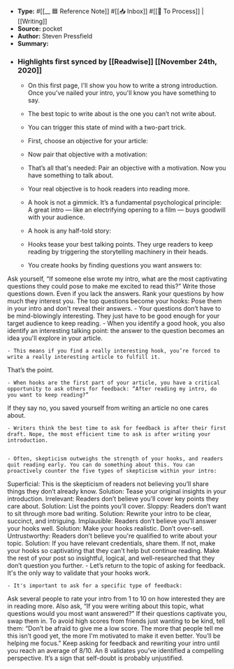 - **Type:** #[[__ 🟦  Reference Note]] #[[📥 Inbox]] #[[📝 To Process]] | [[Writing]]
- **Source:**  pocket
- **Author:** Steven Pressfield
- **Summary:**
- ### Highlights first synced by [[Readwise]] [[November 24th, 2020]]
    - On this first page, I'll show you how to write a strong introduction. Once you've nailed your intro, you'll know you have something to say.

 
    - The best topic to write about is the one you can’t not write about.

 
    - You can trigger this state of mind with a two-part trick.

 
    - First, choose an objective for your article:

 
    - Now pair that objective with a motivation:

 
    - That’s all that's needed: Pair an objective with a motivation. Now you have something to talk about. 
    - Your real objective is to hook readers into reading more.

 
    - A hook is not a gimmick. It’s a fundamental psychological principle: A great intro — like an electrifying opening to a film — buys goodwill with your audience. 
    - A hook is any half-told story:

 
    - Hooks tease your best talking points. They urge readers to keep reading by triggering the storytelling machinery in their heads.

 
    - You create hooks by finding questions you want answers to:

Ask yourself, “If someone else wrote my intro, what are the most captivating questions they could pose to make me excited to read this?”
Write those questions down. Even if you lack the answers.
Rank your questions by how much they interest you.
The top questions become your hooks: Pose them in your intro and don't reveal their answers. 
    - Your questions don’t have to be mind-blowingly interesting. They just have to be good enough for your target audience to keep reading. 
    - When you identify a good hook, you also identify an interesting talking point: the answer to the question becomes an idea you'll explore in your article.

 
    - This means if you find a really interesting hook, you’re forced to write a really interesting article to fulfill it.

That’s the point.

 
    - When hooks are the first part of your article, you have a critical opportunity to ask others for feedback: “After reading my intro, do you want to keep reading?”

If they say no, you saved yourself from writing an article no one cares about.

 
    - Writers think the best time to ask for feedback is after their first draft. Nope, the most efficient time to ask is after writing your introduction.

 
    - Often, skepticism outweighs the strength of your hooks, and readers quit reading early. You can do something about this. You can proactively counter the five types of skepticism within your intro:

Superficial: This is the skepticism of readers not believing you’ll share things they don’t already know.
Solution: Tease your original insights in your introduction.‍
Irrelevant: Readers don’t believe you’ll cover key points they care about.
Solution: List the points you’ll cover.‍
Sloppy: Readers don’t want to sit through more bad writing.
Solution: Rewrite your intro to be clear, succinct, and intriguing.‍
Implausible: Readers don’t believe you’ll answer your hooks well.
Solution: Make your hooks realistic. Don’t over-sell.‍
Untrustworthy: Readers don’t believe you're qualified to write about your topic.
Solution: If you have relevant credentials, share them. If not, make your hooks so captivating that they can't help but continue reading. Make the rest of your post so insightful, logical, and well-researched that they don’t question you further. 
    - Let’s return to the topic of asking for feedback. It's the only way to validate that your hooks work.

 
    - It's important to ask for a specific type of feedback:

Ask several people to rate your intro from 1 to 10 on how interested they are in reading more. Also ask, “If you were writing about this topic, what questions would you most want answered?” If their questions captivate you, swap them in.
To avoid high scores from friends just wanting to be kind, tell them: “Don’t be afraid to give me a low score. The more that people tell me this isn’t good yet, the more I'm motivated to make it even better. You’ll be helping me focus.”
Keep asking for feedback and rewriting your intro until you reach an average of 8/10. An 8 validates you’ve identified a compelling perspective. It’s a sign that self-doubt is probably unjustified. 
